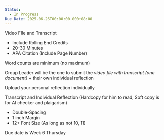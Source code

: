```yaml
---
Status:
  - In Progress
Due_Date: 2025-06-26T00:00:00.000+08:00
---
```

Video FIle and Transcript
- Include Rolling End Credits
- 20-30 Minutes
- APA Citation (Include Page Number)

Word counts are minimum (no maximum)

Group Leader will be the one to submit the *video file with transcript (one document)* + their own individual reflection

Upload your personal reflection individually

Transcript and Individual Reflection (Hardcopy for him to read, Soft copy is for AI checker and plaigarism)
- Double-Spacing
- 1 inch Margin
- 12+ Font Size (As long as not 10, 11)



Due date is Week 6 Thursday
